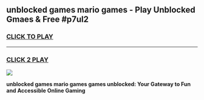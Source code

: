 
## unblocked games mario games - Play Unblocked Gmaes & Free #p7ul2
<h3>
<a href="https://news.freeplayer.one?title=unblocked_games_mario_games&ref=03M">CLICK TO PLAY</a></h3>
<hr>

<h3>
<a href="https://news.freeplayer.one?title=unblocked_games_mario_games&ref=03M">CLICK 2 PLAY</a>
  
</h3>

<a href="https://news.freeplayer.one?title=unblocked_games_mario_games&ref=03M"><img src="https://clearcache.store/games.png"></a>


**unblocked games mario games games unblocked: Your Gateway to Fun and Accessible Online Gaming**
